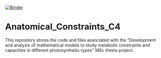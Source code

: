 [![Binder](https://mybinder.org/badge_logo.svg)](https://mybinder.org/v2/gh/Toepfer-Lab/Anatomical_Constraints_C4/HEAD)
# Anatomical_Constraints_C4
This repository stores the code and files associated with the "Development and analysis of mathematical models to study metabolic constraints and capacities in different photosynthetic types" MSc thesis project.
